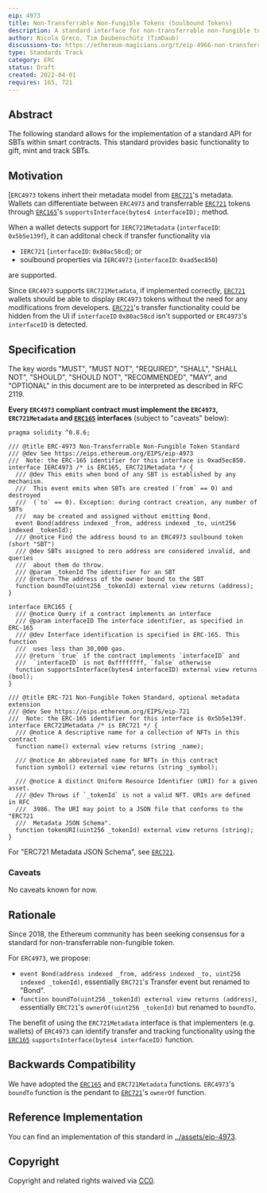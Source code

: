 ```yaml
---
eip: 4973
title: Non-Transferrable Non-Fungible Tokens (Soulbound Tokens)
description: A standard interface for non-transferrable non-fungible tokens, also known as "soulbound tokens" (short "SBT").
author: Nicola Greco, Tim Daubenschütz (TimDaub)
discussions-to: https://ethereum-magicians.org/t/eip-4966-non-transferrable-non-fungible-tokens-soulbound-tokens/8825
type: Standards Track
category: ERC
status: Draft
created: 2022-04-01
requires: 165, 721
---
```


## Abstract

The following standard allows for the implementation of a standard API for SBTs
within smart contracts. This standard provides basic functionality to gift,
mint and track SBTs.

## Motivation

[`ERC4973` tokens inhert their metadata model from [`ERC721`](./eip-721.md)'s
metadata. Wallets can differentiate between `ERC4973` and transferrable
[`ERC721`](./eip-721.md) tokens through [`ERC165`](./eip-165.md)'s
`supportsInterface(bytes4 interfaceID);` method.

When a wallet detects support for `IERC721Metadata` (`interfaceID`:
`0x5b5e139f`), it can additonal check if transfer functionality via

- `IERC721` (`interfaceID`: `0x80ac58cd`); or
- soulbound properties via `IERC4973` (`interfaceID`: `0xad5ec850`)

are supported.

Since `ERC4973` supports `ERC721Metadata`, if implemented correctly,
[`ERC721`](./eip-721.md) wallets should be able to display `ERC4973` tokens
without the need for any modifications from developers.
[`ERC721`](./eip-721.md)'s transfer functionality could be hidden from the UI
if `interfaceID` `0x80ac58cd` isn't supported or `ERC4973`'s `interfaceID` is
detected.

## Specification

The key words "MUST", "MUST NOT", "REQUIRED", "SHALL", "SHALL NOT", "SHOULD",
"SHOULD NOT", "RECOMMENDED", "MAY", and "OPTIONAL" in this document are to be
interpreted as described in RFC 2119.

**Every `ERC4973` compliant contract must implement the `ERC4973`,
`ERC721Metadata` and [`ERC165`](./eip-165.md) interfaces** (subject to
"caveats" below):

```solidity
pragma solidity ^0.8.6;

/// @title ERC-4973 Non-Transferrable Non-Fungible Token Standard
/// @dev See https://eips.ethereum.org/EIPS/eip-4973
///  Note: the ERC-165 identifier for this interface is 0xad5ec850.
interface IERC4973 /* is ERC165, ERC721Metadata */ {
  /// @dev This emits when bond of any SBT is established by any mechanism.
  ///  This event emits when SBTs are created (`from` == 0) and destroyed
  ///  (`to` == 0). Exception: during contract creation, any number of SBTs
  ///  may be created and assigned without emitting Bond.
  event Bond(address indexed _from, address indexed _to, uint256 indexed _tokenId);
  /// @notice Find the address bound to an ERC4973 soulbound token (short "SBT")
  /// @dev SBTs assigned to zero address are considered invalid, and queries
  ///  about them do throw.
  /// @param _tokenId The identifier for an SBT
  /// @return The address of the owner bound to the SBT
  function boundTo(uint256 _tokenId) external view returns (address);
}

interface ERC165 {
  /// @notice Query if a contract implements an interface
  /// @param interfaceID The interface identifier, as specified in ERC-165
  /// @dev Interface identification is specified in ERC-165. This function
  ///  uses less than 30,000 gas.
  /// @return `true` if the contract implements `interfaceID` and
  ///  `interfaceID` is not 0xffffffff, `false` otherwise
  function supportsInterface(bytes4 interfaceID) external view returns (bool);
}

/// @title ERC-721 Non-Fungible Token Standard, optional metadata extension
/// @dev See https://eips.ethereum.org/EIPS/eip-721
///  Note: the ERC-165 identifier for this interface is 0x5b5e139f.
interface ERC721Metadata /* is ERC721 */ {
  /// @notice A descriptive name for a collection of NFTs in this contract
  function name() external view returns (string _name);

  /// @notice An abbreviated name for NFTs in this contract
  function symbol() external view returns (string _symbol);

  /// @notice A distinct Uniform Resource Identifier (URI) for a given asset.
  /// @dev Throws if `_tokenId` is not a valid NFT. URIs are defined in RFC
  ///  3986. The URI may point to a JSON file that conforms to the "ERC721
  ///  Metadata JSON Schema".
  function tokenURI(uint256 _tokenId) external view returns (string);
}
```

For "ERC721 Metadata JSON Schema", see [`ERC721`](./eip-721.md).

### Caveats

No caveats known for now.

## Rationale

Since 2018, the Ethereum community has been seeking consensus for a standard
for non-transferrable non-fungible token.

For `ERC4973`, we propose:

- `event Bond(address indexed _from, address indexed _to, uint256 indexed _tokenId)`, essentially `ERC721`'s Transfer event but renamed to "Bond".
- `function boundTo(uint256 _tokenId) external view returns (address)`,
  essentially `ERC721`'s `ownerOf(uint256 _tokenId)` but renamed to `boundTo`.

The benefit of using the `ERC721Metadata` interface is that implementers (e.g.
wallets) of `ERC4973` can identify transfer and tracking functionality using
the [`ERC165`](./eip-165.md) `supportsInterface(bytes4 interfaceID)` function.

## Backwards Compatibility

We have adopted the [`ERC165`](./eip-165.md) and `ERC721Metadata` functions.
`ERC4973`'s `boundTo` function is the pendant to [`ERC721`](./eip-721.md)'s
`ownerOf` function.

## Reference Implementation

You can find an implementation of this standard in
[../assets/eip-4973](../assets/eip-4973).

## Copyright

Copyright and related rights waived via
[CC0](https://creativecommons.org/publicdomain/zero/1.0/).
